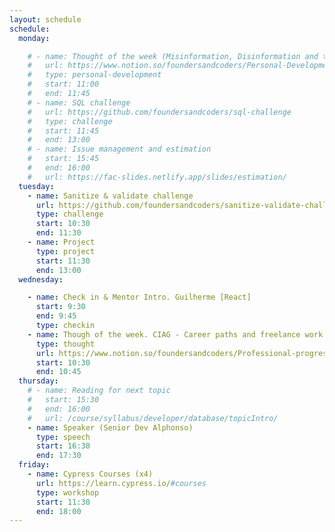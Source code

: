 ```yaml
---
layout: schedule
schedule:
  monday:

    # - name: Thought of the week (Misinformation, Disinformation and the threat to Democracy)
    #   url: https://www.notion.so/foundersandcoders/Personal-Development-91fe75c7e2cc4f989954108729a2c834
    #   type: personal-development
    #   start: 11:00
    #   end: 11:45
    # - name: SQL challenge
    #   url: https://github.com/foundersandcoders/sql-challenge
    #   type: challenge
    #   start: 11:45
    #   end: 13:00
    # - name: Issue management and estimation
    #   start: 15:45
    #   end: 16:00
    #   url: https://fac-slides.netlify.app/slides/estimation/
  tuesday:
    - name: Sanitize & validate challenge
      url: https://github.com/foundersandcoders/sanitize-validate-challenge
      type: challenge
      start: 10:30
      end: 11:30
    - name: Project
      type: project
      start: 11:30
      end: 13:00
  wednesday:

    - name: Check in & Mentor Intro. Guilherme [React]
      start: 9:30
      end: 9:45
      type: checkin
    - name: Though of the week. CIAG - Career paths and freelance work
      type: thought
      url: https://www.notion.so/foundersandcoders/Professional-progression-support-7a3c713bf582457fb0f7d5717df8aff4
      start: 10:30
      end: 10:45
  thursday:
    # - name: Reading for next topic
    #   start: 15:30
    #   end: 16:00
    #   url: /course/syllabus/developer/database/topicIntro/
    - name: Speaker (Senior Dev Alphonso)
      type: speech
      start: 16:30
      end: 17:30
  friday:
    - name: Cypress Courses (x4)
      url: https://learn.cypress.io/#courses
      type: workshop
      start: 11:30
      end: 18:00
---
```

